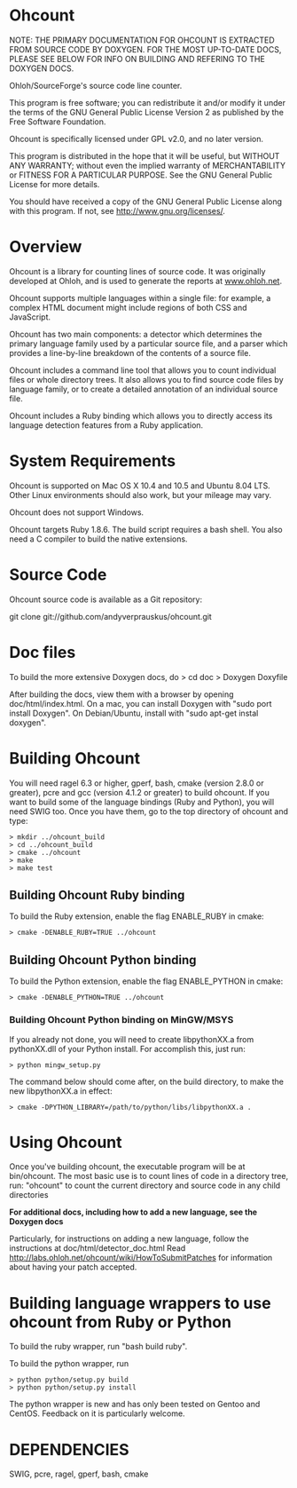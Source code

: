 # Ohcount

NOTE: THE PRIMARY DOCUMENTATION FOR OHCOUNT IS EXTRACTED FROM SOURCE CODE
BY DOXYGEN. FOR THE MOST UP-TO-DATE DOCS, PLEASE SEE BELOW FOR INFO
ON BUILDING AND REFERING TO THE DOXYGEN DOCS.

Ohloh/SourceForge's source code line counter.

This program is free software; you can redistribute it and/or modify
it under the terms of the GNU General Public License Version 2 as
published by the Free Software Foundation.

Ohcount is specifically licensed under GPL v2.0, and no later version.

This program is distributed in the hope that it will be useful,
but WITHOUT ANY WARRANTY; without even the implied warranty of
MERCHANTABILITY or FITNESS FOR A PARTICULAR PURPOSE.  See the
GNU General Public License for more details.

You should have received a copy of the GNU General Public License
along with this program.  If not, see <http://www.gnu.org/licenses/>.

# Overview

Ohcount is a library for counting lines of source code.
It was originally developed at Ohloh, and is used to generate
the reports at www.ohloh.net.

Ohcount supports multiple languages within a single file: for example,
a complex HTML document might include regions of both CSS and JavaScript.

Ohcount has two main components: a detector which determines the primary
language family used by a particular source file, and a parser which
provides a line-by-line breakdown of the contents of a source file.

Ohcount includes a command line tool that allows you to count individual
files or whole directory trees. It also allows you to find source code
files by language family, or to create a detailed annotation of an
individual source file.

Ohcount includes a Ruby binding which allows you to directly access its
language detection features from a Ruby application.

# System Requirements

Ohcount is supported on Mac OS X 10.4 and 10.5 and Ubuntu 8.04 LTS. Other Linux
environments should also work, but your mileage may vary.

Ohcount does not support Windows.

Ohcount targets Ruby 1.8.6. The build script requires a bash shell. You
also need a C compiler to build the native extensions.

# Source Code

Ohcount source code is available as a Git repository:

  git clone git://github.com/andyverprauskus/ohcount.git

# Doc files

To build the more extensive Doxygen docs, do
	> cd doc
	> Doxygen Doxyfile

After building the docs, view them with a browser by opening doc/html/index.html.
On a mac, you can install Doxygen with "sudo port install Doxygen".
On Debian/Ubuntu, install with "sudo apt-get instal doxygen".

# Building Ohcount

You will need ragel 6.3 or higher, gperf, bash, cmake (version 2.8.0 or greater), pcre and gcc (version 4.1.2 or greater) to build ohcount. If you want to build some of the language bindings (Ruby and Python), you will need SWIG too. Once you have them, go to the top directory of ohcount and type:

	> mkdir ../ohcount_build
	> cd ../ohcount_build
	> cmake ../ohcount
	> make
	> make test

## Building Ohcount Ruby binding

To build the Ruby extension, enable the flag ENABLE_RUBY in cmake:

	> cmake -DENABLE_RUBY=TRUE ../ohcount

## Building Ohcount Python binding

To build the Python extension, enable the flag ENABLE_PYTHON in cmake:

	> cmake -DENABLE_PYTHON=TRUE ../ohcount

### Building Ohcount Python binding on MinGW/MSYS

If you already not done, you will need to create libpythonXX.a from pythonXX.dll of your Python install. For accomplish this, just run:

	> python mingw_setup.py

The command below should come after, on the build directory, to make the new libpythonXX.a in effect:

	> cmake -DPYTHON_LIBRARY=/path/to/python/libs/libpythonXX.a .

# Using Ohcount

Once you've building ohcount, the executable program will be at bin/ohcount. The most basic use is to count lines of code in a directory tree, run:
	"ohcount" to count the current directory and source code in any child directories

**For additional docs, including how to add a new language, see the Doxygen docs**

Particularly, for instructions on adding a new language, follow the instructions at doc/html/detector_doc.html
Read http://labs.ohloh.net/ohcount/wiki/HowToSubmitPatches for information about having your patch accepted.

# Building language wrappers to use ohcount from Ruby or Python

To build the ruby wrapper, run "bash build ruby".

To build the python wrapper, run

	> python python/setup.py build
	> python python/setup.py install

The python wrapper is new and has only been tested on Gentoo and CentOS. Feedback on it is particularly welcome.


DEPENDENCIES
============
SWIG, pcre, ragel, gperf, bash, cmake
